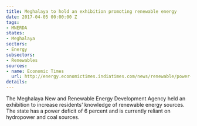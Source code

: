 ```yaml
---
title: Meghalaya to hold an exhibition promoting renewable energy
date: 2017-04-05 00:00:00 Z
tags:
- MNERDA
states:
- Meghalaya
sectors:
- Energy
subsectors:
- Renewables
sources:
- name: Economic Times
  url: http://energy.economictimes.indiatimes.com/news/renewable/power-starved-meghalaya-eyeing-renewable-energy/57884202
details: 
---
```


The Meghalaya New and Renewable Energy Development Agency held an exhibition to increase residents’ knowledge of renewable energy sources. The state has a power deficit of 6 percent and is currently reliant on hydropower and coal sources.
